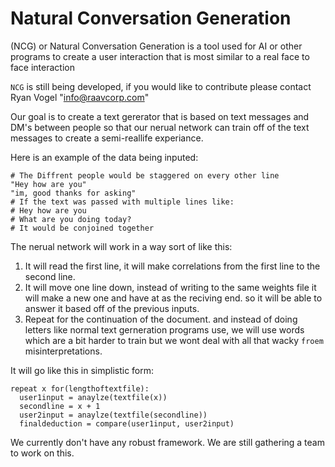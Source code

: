 # Natural Conversation Generation
(NCG) or Natural Conversation Generation is a tool used for AI or other programs to create a user interaction that is most similar to a real face to face interaction

`NCG` is still being developed, if you would like to contribute please contact Ryan Vogel "info@raavcorp.com"

Our goal is to create a text gererator that is based on text messages and DM's between people so that our nerual network can train off of the text messages to create a semi-reallife experiance.

Here is an example of the data being inputed:
```
# The Diffrent people would be staggered on every other line
"Hey how are you"
"im, good thanks for asking"
# If the text was passed with multiple lines like:
# Hey how are you
# What are you doing today?
# It would be conjoined together
```
The nerual network will work in a way sort of like this:
1. It will read the first line, it will make correlations from the first line to the second line.
2. It will move one line down, instead of writing to the same weights file it will make a new one and have at as the reciving end.
   so it will be able to answer it based off of the previous inputs. 
3. Repeat for the continuation of the document.
   and instead of doing letters like normal text gerneration programs use, we will use words which are a bit harder to train but we wont deal      with all that wacky `froem` misinterpretations.

It will go like this in simplistic form:
```
repeat x for(lengthoftextfile):
  user1input = anaylze(textfile(x))
  secondline = x + 1
  user2input = anaylze(textfile(secondline))
  finaldeduction = compare(user1input, user2input)
```

We currently don't have any robust framework.
We are still gathering a team to work on this.
